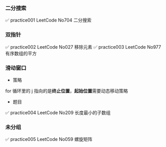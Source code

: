 ### 二分搜索

✅ practice001 LeetCode No704 二分搜索


### 双指针

✅️ practice002 LeetCode No027 移除元素
✅️ practice003 LeetCode No977 有序数组的平方


### 滑动窗口

* 策略

for 循环里的 j 指向的是**终止位置**，**起始位置**需要动态移动策略


* 题目

✅️ practice004 LeetCode No209 长度最小的子数组


### 未分组

✅️ practice005 LeetCode No059 螺旋矩阵
